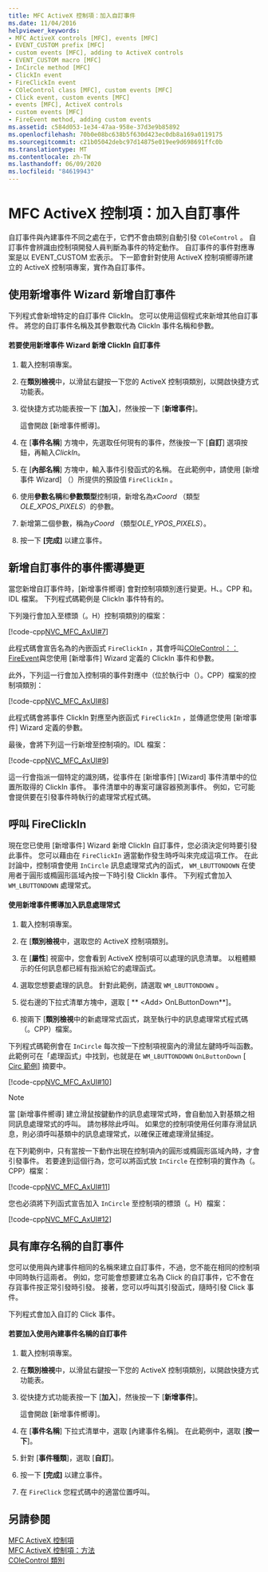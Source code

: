 ```yaml
---
title: MFC ActiveX 控制項：加入自訂事件
ms.date: 11/04/2016
helpviewer_keywords:
- MFC ActiveX controls [MFC], events [MFC]
- EVENT_CUSTOM prefix [MFC]
- custom events [MFC], adding to ActiveX controls
- EVENT_CUSTOM macro [MFC]
- InCircle method [MFC]
- ClickIn event
- FireClickIn event
- COleControl class [MFC], custom events [MFC]
- Click event, custom events [MFC]
- events [MFC], ActiveX controls
- custom events [MFC]
- FireEvent method, adding custom events
ms.assetid: c584d053-1e34-47aa-958e-37d3e9b85892
ms.openlocfilehash: 70b0e08bc638b5f630d423ec0db8a169a0119175
ms.sourcegitcommit: c21b05042debc97d14875e019ee9d698691ffc0b
ms.translationtype: MT
ms.contentlocale: zh-TW
ms.lasthandoff: 06/09/2020
ms.locfileid: "84619943"
---
```

# <a name="mfc-activex-controls-adding-custom-events"></a>MFC ActiveX 控制項：加入自訂事件

自訂事件與內建事件不同之處在于，它們不會由類別自動引發 `COleControl` 。 自訂事件會辨識由控制項開發人員判斷為事件的特定動作。 自訂事件的事件對應專案是以 EVENT_CUSTOM 宏表示。 下一節會針對使用 ActiveX 控制項嚮導所建立的 ActiveX 控制項專案，實作為自訂事件。

## <a name="adding-a-custom-event-with-the-add-event-wizard"></a><a name="_core_adding_a_custom_event_with_classwizard"></a>使用新增事件 Wizard 新增自訂事件

下列程式會新增特定的自訂事件 ClickIn。 您可以使用這個程式來新增其他自訂事件。 將您的自訂事件名稱及其參數取代為 ClickIn 事件名稱和參數。

#### <a name="to-add-the-clickin-custom-event-using-the-add-event-wizard"></a>若要使用新增事件 Wizard 新增 ClickIn 自訂事件

1. 載入控制項專案。

1. 在**類別檢視**中，以滑鼠右鍵按一下您的 ActiveX 控制項類別，以開啟快捷方式功能表。

1. 從快捷方式功能表按一下 [**加入**]，然後按一下 [**新增事件**]。

   這會開啟 [新增事件嚮導]。

1. 在 [**事件名稱**] 方塊中，先選取任何現有的事件，然後按一下 [**自訂**] 選項按鈕，再輸入*ClickIn*。

1. 在 [**內部名稱**] 方塊中，輸入事件引發函式的名稱。 在此範例中，請使用 [新增事件 Wizard] （）所提供的預設值 `FireClickIn` 。

1. 使用**參數名稱**和**參數類型**控制項，新增名為*xCoord* （類型*OLE_XPOS_PIXELS*）的參數。

1. 新增第二個參數，稱為*yCoord* （類型*OLE_YPOS_PIXELS*）。

1. 按一下 **[完成]** 以建立事件。

## <a name="add-event-wizard-changes-for-custom-events"></a><a name="_core_classwizard_changes_for_custom_events"></a>新增自訂事件的事件嚮導變更

當您新增自訂事件時，[新增事件嚮導] 會對控制項類別進行變更。H、。CPP 和。IDL 檔案。 下列程式碼範例是 ClickIn 事件特有的。

下列幾行會加入至標頭（。H）控制項類別的檔案：

[!code-cpp[NVC_MFC_AxUI#7](codesnippet/cpp/mfc-activex-controls-adding-custom-events_1.h)]

此程式碼會宣告名為的內嵌函式 `FireClickIn` ，其會呼叫[COleControl：： FireEvent](reference/colecontrol-class.md#fireevent)與您使用 [新增事件] Wizard 定義的 ClickIn 事件和參數。

此外，下列這一行會加入控制項的事件對應中（位於執行中（）。CPP）檔案的控制項類別：

[!code-cpp[NVC_MFC_AxUI#8](codesnippet/cpp/mfc-activex-controls-adding-custom-events_2.cpp)]

此程式碼會將事件 ClickIn 對應至內嵌函式 `FireClickIn` ，並傳遞您使用 [新增事件] Wizard 定義的參數。

最後，會將下列這一行新增至控制項的。IDL 檔案：

[!code-cpp[NVC_MFC_AxUI#9](codesnippet/cpp/mfc-activex-controls-adding-custom-events_3.idl)]

這一行會指派一個特定的識別碼，從事件在 [新增事件] [Wizard] 事件清單中的位置所取得的 ClickIn 事件。 事件清單中的專案可讓容器預測事件。 例如，它可能會提供要在引發事件時執行的處理常式程式碼。

## <a name="calling-fireclickin"></a><a name="_core_calling_fireclickin"></a>呼叫 FireClickIn

現在您已使用 [新增事件] Wizard 新增 ClickIn 自訂事件，您必須決定何時要引發此事件。 您可以藉由在 `FireClickIn` 適當動作發生時呼叫來完成這項工作。 在此討論中，控制項會使用 `InCircle` 訊息處理常式內的函式， `WM_LBUTTONDOWN` 在使用者于圓形或橢圓形區域內按一下時引發 ClickIn 事件。 下列程式會加入 `WM_LBUTTONDOWN` 處理常式。

#### <a name="to-add-a-message-handler-with-the-add-event-wizard"></a>使用新增事件嚮導加入訊息處理常式

1. 載入控制項專案。

1. 在 [**類別檢視**中，選取您的 ActiveX 控制項類別。

1. 在 [**屬性**] 視窗中，您會看到 ActiveX 控制項可以處理的訊息清單。 以粗體顯示的任何訊息都已經有指派給它的處理函式。

1. 選取您想要處理的訊息。 針對此範例，請選取 `WM_LBUTTONDOWN` 。

1. 從右邊的下拉式清單方塊中，選取 [ ** \<Add> OnLButtonDown**]。

1. 按兩下 [**類別檢視**中的新處理常式函式，跳至執行中的訊息處理常式程式碼（。CPP）檔案。

下列程式碼範例會在 `InCircle` 每次按一下控制項視窗內的滑鼠左鍵時呼叫函數。 此範例可在「處理函式」中找到，也就是在 `WM_LBUTTONDOWN` `OnLButtonDown` [ [Circ 範例](../overview/visual-cpp-samples.md)] 摘要中。

[!code-cpp[NVC_MFC_AxUI#10](codesnippet/cpp/mfc-activex-controls-adding-custom-events_4.cpp)]

> [!NOTE]
> 當 [新增事件嚮導] 建立滑鼠按鍵動作的訊息處理常式時，會自動加入對基類之相同訊息處理常式的呼叫。 請勿移除此呼叫。 如果您的控制項使用任何庫存滑鼠訊息，則必須呼叫基類中的訊息處理常式，以確保正確處理滑鼠捕捉。

在下列範例中，只有當按一下動作出現在控制項內的圓形或橢圓形區域內時，才會引發事件。 若要達到這個行為，您可以將函式放 `InCircle` 在控制項的實作為（。CPP）檔案：

[!code-cpp[NVC_MFC_AxUI#11](codesnippet/cpp/mfc-activex-controls-adding-custom-events_5.cpp)]

您也必須將下列函式宣告加入 `InCircle` 至控制項的標頭（。H）檔案：

[!code-cpp[NVC_MFC_AxUI#12](codesnippet/cpp/mfc-activex-controls-adding-custom-events_6.h)]

## <a name="custom-events-with-stock-names"></a><a name="_core_custom_events_with_stock_names"></a>具有庫存名稱的自訂事件

您可以使用與內建事件相同的名稱來建立自訂事件，不過，您不能在相同的控制項中同時執行這兩者。 例如，您可能會想要建立名為 Click 的自訂事件，它不會在存貨事件按正常引發時引發。 接著，您可以呼叫其引發函式，隨時引發 Click 事件。

下列程式會加入自訂的 Click 事件。

#### <a name="to-add-a-custom-event-that-uses-a-stock-event-name"></a>若要加入使用內建事件名稱的自訂事件

1. 載入控制項專案。

1. 在**類別檢視**中，以滑鼠右鍵按一下您的 ActiveX 控制項類別，以開啟快捷方式功能表。

1. 從快捷方式功能表按一下 [**加入**]，然後按一下 [**新增事件**]。

   這會開啟 [新增事件嚮導]。

1. 在 [**事件名稱**] 下拉式清單中，選取 [內建事件名稱]。 在此範例中，選取 [**按一下**]。

1. 針對 [**事件種類**]，選取 [**自訂**]。

1. 按一下 **[完成]** 以建立事件。

1. 在 `FireClick` 您程式碼中的適當位置呼叫。

## <a name="see-also"></a>另請參閱

[MFC ActiveX 控制項](mfc-activex-controls.md)<br/>
[MFC ActiveX 控制項：方法](mfc-activex-controls-methods.md)<br/>
[COleControl 類別](reference/colecontrol-class.md)
